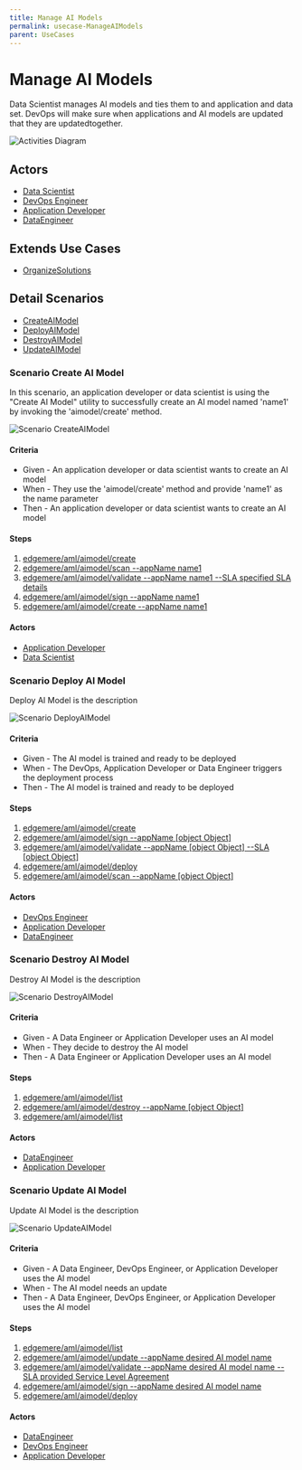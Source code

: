 ```yaml
---
title: Manage AI Models
permalink: usecase-ManageAIModels
parent: UseCases
---
```

# Manage AI Models

Data Scientist manages AI models and ties them to and application and data set. DevOps will make sure when applications and AI models are updated that they are updatedtogether.

![Activities Diagram](./Activities.png)

## Actors

* [Data Scientist](actor-datascientist)
* [DevOps Engineer](actor-devops)
* [Application Developer](actor-applicationdeveloper)
* [DataEngineer](actor-dataengineer)





## Extends Use Cases

* [OrganizeSolutions](usecase-OrganizeSolutions)







## Detail Scenarios

* [CreateAIModel](#scenario-CreateAIModel)
* [DeployAIModel](#scenario-DeployAIModel)
* [DestroyAIModel](#scenario-DestroyAIModel)
* [UpdateAIModel](#scenario-UpdateAIModel)



### Scenario Create AI Model

In this scenario, an application developer or data scientist is using the &#34;Create AI Model&#34; utility to successfully create an AI model named &#39;name1&#39; by invoking the &#39;aimodel/create&#39; method.

![Scenario CreateAIModel](./CreateAIModel.png)
#### Criteria

* Given - An application developer or data scientist wants to create an AI model
* When - They use the &#39;aimodel/create&#39; method and provide &#39;name1&#39; as the name parameter
* Then - An application developer or data scientist wants to create an AI model

#### Steps
1. [ edgemere/aml/aimodel/create ](#action--edgemere-aml-aimodel-create)
1. [ edgemere/aml/aimodel/scan --appName name1](#action--edgemere-aml-aimodel-scan)
1. [ edgemere/aml/aimodel/validate --appName name1 --SLA specified SLA details](#action--edgemere-aml-aimodel-validate)
1. [ edgemere/aml/aimodel/sign --appName name1](#action--edgemere-aml-aimodel-sign)
1. [ edgemere/aml/aimodel/create --appName name1](#action--edgemere-aml-aimodel-create)

#### Actors

* [Application Developer](actor-applicationdeveloper)
* [Data Scientist](actor-datascientist)



### Scenario Deploy AI Model

Deploy AI Model is the description

![Scenario DeployAIModel](./DeployAIModel.png)
#### Criteria

* Given - The AI model is trained and ready to be deployed
* When - The DevOps, Application Developer or Data Engineer triggers the deployment process
* Then - The AI model is trained and ready to be deployed

#### Steps
1. [ edgemere/aml/aimodel/create ](#action--edgemere-aml-aimodel-create)
1. [ edgemere/aml/aimodel/sign --appName [object Object]](#action--edgemere-aml-aimodel-sign)
1. [ edgemere/aml/aimodel/validate --appName [object Object] --SLA [object Object]](#action--edgemere-aml-aimodel-validate)
1. [ edgemere/aml/aimodel/deploy ](#action--edgemere-aml-aimodel-deploy)
1. [ edgemere/aml/aimodel/scan --appName [object Object]](#action--edgemere-aml-aimodel-scan)

#### Actors

* [DevOps Engineer](actor-devops)
* [Application Developer](actor-applicationdeveloper)
* [DataEngineer](actor-dataengineer)



### Scenario Destroy AI Model

Destroy AI Model is the description

![Scenario DestroyAIModel](./DestroyAIModel.png)
#### Criteria

* Given - A Data Engineer or Application Developer uses an AI model
* When - They decide to destroy the AI model
* Then - A Data Engineer or Application Developer uses an AI model

#### Steps
1. [ edgemere/aml/aimodel/list ](#action--edgemere-aml-aimodel-list)
1. [ edgemere/aml/aimodel/destroy --appName [object Object]](#action--edgemere-aml-aimodel-destroy)
1. [ edgemere/aml/aimodel/list ](#action--edgemere-aml-aimodel-list)

#### Actors

* [DataEngineer](actor-dataengineer)
* [Application Developer](actor-applicationdeveloper)



### Scenario Update AI Model

Update AI Model is the description

![Scenario UpdateAIModel](./UpdateAIModel.png)
#### Criteria

* Given - A Data Engineer, DevOps Engineer, or Application Developer uses the AI model
* When - The AI model needs an update
* Then - A Data Engineer, DevOps Engineer, or Application Developer uses the AI model

#### Steps
1. [ edgemere/aml/aimodel/list ](#action--edgemere-aml-aimodel-list)
1. [ edgemere/aml/aimodel/update --appName desired AI model name](#action--edgemere-aml-aimodel-update)
1. [ edgemere/aml/aimodel/validate --appName desired AI model name --SLA provided Service Level Agreement](#action--edgemere-aml-aimodel-validate)
1. [ edgemere/aml/aimodel/sign --appName desired AI model name](#action--edgemere-aml-aimodel-sign)
1. [ edgemere/aml/aimodel/deploy ](#action--edgemere-aml-aimodel-deploy)

#### Actors

* [DataEngineer](actor-dataengineer)
* [DevOps Engineer](actor-devops)
* [Application Developer](actor-applicationdeveloper)




